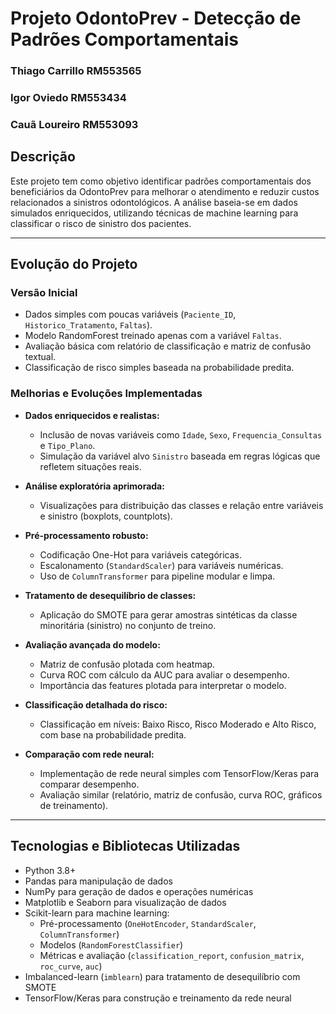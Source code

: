 # Projeto OdontoPrev - Detecção de Padrões Comportamentais

### Thiago Carrillo RM553565

### Igor Oviedo RM553434

### Cauã Loureiro RM553093

## Descrição

Este projeto tem como objetivo identificar padrões comportamentais dos beneficiários da OdontoPrev para melhorar o atendimento e reduzir custos relacionados a sinistros odontológicos. A análise baseia-se em dados simulados enriquecidos, utilizando técnicas de machine learning para classificar o risco de sinistro dos pacientes.

---

## Evolução do Projeto

### Versão Inicial

- Dados simples com poucas variáveis (`Paciente_ID`, `Historico_Tratamento`, `Faltas`).
- Modelo RandomForest treinado apenas com a variável `Faltas`.
- Avaliação básica com relatório de classificação e matriz de confusão textual.
- Classificação de risco simples baseada na probabilidade predita.

### Melhorias e Evoluções Implementadas

- **Dados enriquecidos e realistas:**
  - Inclusão de novas variáveis como `Idade`, `Sexo`, `Frequencia_Consultas` e `Tipo_Plano`.
  - Simulação da variável alvo `Sinistro` baseada em regras lógicas que refletem situações reais.

- **Análise exploratória aprimorada:**
  - Visualizações para distribuição das classes e relação entre variáveis e sinistro (boxplots, countplots).

- **Pré-processamento robusto:**
  - Codificação One-Hot para variáveis categóricas.
  - Escalonamento (`StandardScaler`) para variáveis numéricas.
  - Uso de `ColumnTransformer` para pipeline modular e limpa.

- **Tratamento de desequilíbrio de classes:**
  - Aplicação do SMOTE para gerar amostras sintéticas da classe minoritária (sinistro) no conjunto de treino.

- **Avaliação avançada do modelo:**
  - Matriz de confusão plotada com heatmap.
  - Curva ROC com cálculo da AUC para avaliar o desempenho.
  - Importância das features plotada para interpretar o modelo.

- **Classificação detalhada do risco:**
  - Classificação em níveis: Baixo Risco, Risco Moderado e Alto Risco, com base na probabilidade predita.

- **Comparação com rede neural:**
  - Implementação de rede neural simples com TensorFlow/Keras para comparar desempenho.
  - Avaliação similar (relatório, matriz de confusão, curva ROC, gráficos de treinamento).

---

## Tecnologias e Bibliotecas Utilizadas

- Python 3.8+
- Pandas para manipulação de dados
- NumPy para geração de dados e operações numéricas
- Matplotlib e Seaborn para visualização de dados
- Scikit-learn para machine learning:
  - Pré-processamento (`OneHotEncoder`, `StandardScaler`, `ColumnTransformer`)
  - Modelos (`RandomForestClassifier`)
  - Métricas e avaliação (`classification_report`, `confusion_matrix`, `roc_curve`, `auc`)
- Imbalanced-learn (`imblearn`) para tratamento de desequilíbrio com SMOTE
- TensorFlow/Keras para construção e treinamento da rede neural


